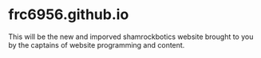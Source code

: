 # frc6956.github.io
This will be the new and imporved shamrockbotics website
brought to you by the captains of website programming and content.
